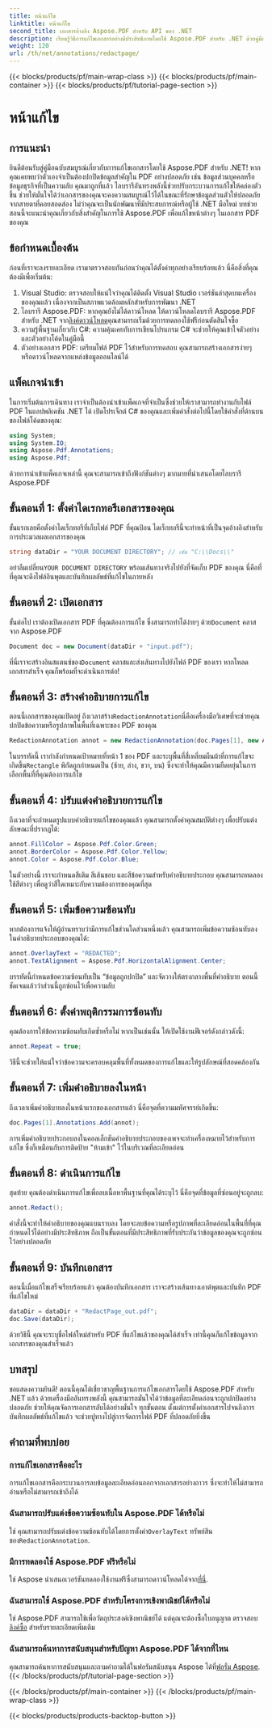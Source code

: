 ```yaml
---
title: หน้าแก้ไข
linktitle: หน้าแก้ไข
second_title: เอกสารอ้างอิง Aspose.PDF สำหรับ API ของ .NET
description: เรียนรู้วิธีการแก้ไขเอกสารอย่างมีประสิทธิภาพโดยใช้ Aspose.PDF สำหรับ .NET ด้วยคู่มือทีละขั้นตอนที่ครอบคลุมนี้
weight: 120
url: /th/net/annotations/redactpage/
---
```


{{< blocks/products/pf/main-wrap-class >}}
{{< blocks/products/pf/main-container >}}
{{< blocks/products/pf/tutorial-page-section >}}

# หน้าแก้ไข

## การแนะนำ

ยินดีต้อนรับสู่คู่มือฉบับสมบูรณ์เกี่ยวกับการแก้ไขเอกสารโดยใช้ Aspose.PDF สำหรับ .NET! หากคุณเคยพบว่าตัวเองจำเป็นต้องปกปิดข้อมูลสำคัญใน PDF อย่างปลอดภัย เช่น ข้อมูลส่วนบุคคลหรือข้อมูลธุรกิจที่เป็นความลับ คุณมาถูกที่แล้ว ไลบรารีอันทรงพลังนี้ช่วยปรับกระบวนการแก้ไขให้คล่องตัวขึ้น ช่วยให้มั่นใจได้ว่าเอกสารของคุณจะคงความสมบูรณ์ไว้ได้ในขณะที่รักษาข้อมูลส่วนตัวให้ปลอดภัยจากสายตาที่คอยสอดส่อง ไม่ว่าคุณจะเป็นนักพัฒนาที่มีประสบการณ์หรือผู้ใช้ .NET มือใหม่ บทช่วยสอนนี้จะแนะนำคุณเกี่ยวกับสิ่งสำคัญในการใช้ Aspose.PDF เพื่อแก้ไขหน้าต่างๆ ในเอกสาร PDF ของคุณ

## ข้อกำหนดเบื้องต้น

ก่อนที่เราจะลงรายละเอียด เรามาตรวจสอบกันก่อนว่าคุณได้ตั้งค่าทุกอย่างเรียบร้อยแล้ว นี่คือสิ่งที่คุณต้องมีเพื่อเริ่มต้น:

1. Visual Studio: ตรวจสอบให้แน่ใจว่าคุณได้ติดตั้ง Visual Studio เวอร์ชันล่าสุดบนเครื่องของคุณแล้ว เนื่องจากเป็นสภาพแวดล้อมหลักสำหรับการพัฒนา .NET
2.  ไลบรารี Aspose.PDF: หากคุณยังไม่ได้ดาวน์โหลด ให้ดาวน์โหลดไลบรารี Aspose.PDF สำหรับ .NET จาก[ลิงค์ดาวน์โหลด](https://releases.aspose.com/pdf/net/)คุณสามารถเริ่มด้วยการทดลองใช้ฟรีก่อนตัดสินใจซื้อ
3. ความรู้พื้นฐานเกี่ยวกับ C#: ความคุ้นเคยกับการเขียนโปรแกรม C# จะช่วยให้คุณเข้าใจตัวอย่างและตัวอย่างโค้ดในคู่มือนี้
4. ตัวอย่างเอกสาร PDF: เตรียมไฟล์ PDF ไว้สำหรับการทดสอบ คุณสามารถสร้างเอกสารง่ายๆ หรือดาวน์โหลดจากแหล่งข้อมูลออนไลน์ได้

## แพ็คเกจนำเข้า

ในการเริ่มต้นการเดินทาง เราจำเป็นต้องนำเข้าแพ็คเกจที่จำเป็นซึ่งช่วยให้เราสามารถทำงานกับไฟล์ PDF ในแอปพลิเคชัน .NET ได้ เปิดโปรเจ็กต์ C# ของคุณและเพิ่มคำสั่งต่อไปนี้โดยใช้คำสั่งที่ด้านบนของไฟล์โค้ดของคุณ:

```csharp
using System;
using System.IO;
using Aspose.Pdf.Annotations;
using Aspose.Pdf;
```

ด้วยการนำเข้าแพ็คเกจเหล่านี้ คุณจะสามารถเข้าถึงฟังก์ชันต่างๆ มากมายที่นำเสนอโดยไลบรารี Aspose.PDF 

## ขั้นตอนที่ 1: ตั้งค่าไดเรกทอรีเอกสารของคุณ

ขั้นแรกเลยคือตั้งค่าไดเร็กทอรีที่เก็บไฟล์ PDF ที่คุณป้อน ไดเร็กทอรีนี้จะทำหน้าที่เป็นจุดอ้างอิงสำหรับการประมวลผลเอกสารของคุณ

```csharp
string dataDir = "YOUR DOCUMENT DIRECTORY"; // เช่น "C:\\Docs\\"
```

 อย่าลืมเปลี่ยน`YOUR DOCUMENT DIRECTORY` พร้อมเส้นทางจริงไปยังที่จัดเก็บ PDF ของคุณ นี่คือที่ที่คุณจะดึงไฟล์อินพุตและบันทึกผลลัพธ์ที่แก้ไขในภายหลัง

## ขั้นตอนที่ 2: เปิดเอกสาร

 ขั้นต่อไป เราต้องเปิดเอกสาร PDF ที่คุณต้องการแก้ไข ซึ่งสามารถทำได้ง่ายๆ ด้วย`Document` คลาสจาก Aspose.PDF

```csharp
Document doc = new Document(dataDir + "input.pdf");
```

 ที่นี่เราจะสร้างอินสแตนซ์ของ`Document` คลาสและส่งเส้นทางไปยังไฟล์ PDF ของเรา หากโหลดเอกสารสำเร็จ คุณก็พร้อมที่จะดำเนินการต่อ!

## ขั้นตอนที่ 3: สร้างคำอธิบายการแก้ไข

 ตอนนี้เอกสารของคุณเปิดอยู่ ถึงเวลาสร้าง`RedactionAnnotation`นี่คือเครื่องมือวิเศษที่จะช่วยคุณปกปิดข้อความหรือรูปภาพในพื้นที่เฉพาะของ PDF ของคุณ

```csharp
RedactionAnnotation annot = new RedactionAnnotation(doc.Pages[1], new Aspose.Pdf.Rectangle(200, 500, 300, 600));
```

 ในบรรทัดนี้ เรากำลังกำหนดเป้าหมายที่หน้า 1 ของ PDF และระบุพื้นที่สี่เหลี่ยมผืนผ้าที่การแก้ไขจะเกิดขึ้น`Rectangle` พิกัดถูกกำหนดเป็น (ซ้าย, ล่าง, ขวา, บน) ซึ่งจะทำให้คุณมีความยืดหยุ่นในการเลือกพื้นที่ที่คุณต้องการแก้ไข

## ขั้นตอนที่ 4: ปรับแต่งคำอธิบายการแก้ไข

ถึงเวลาที่จะกำหนดรูปแบบคำอธิบายแก้ไขของคุณแล้ว คุณสามารถตั้งค่าคุณสมบัติต่างๆ เพื่อปรับแต่งลักษณะที่ปรากฏได้:

```csharp
annot.FillColor = Aspose.Pdf.Color.Green;
annot.BorderColor = Aspose.Pdf.Color.Yellow;
annot.Color = Aspose.Pdf.Color.Blue;
```

ในตัวอย่างนี้ เราจะกำหนดสีเติม สีเส้นขอบ และสีข้อความสำหรับคำอธิบายประกอบ คุณสามารถทดลองใช้สีต่างๆ เพื่อดูว่าสีใดเหมาะกับความต้องการของคุณที่สุด

## ขั้นตอนที่ 5: เพิ่มข้อความซ้อนทับ

หากต้องการแจ้งให้ผู้อ่านทราบว่ามีการแก้ไขส่วนใดส่วนหนึ่งแล้ว คุณสามารถเพิ่มข้อความซ้อนทับลงในคำอธิบายประกอบของคุณได้:

```csharp
annot.OverlayText = "REDACTED";
annot.TextAlignment = Aspose.Pdf.HorizontalAlignment.Center;
```

บรรทัดนี้กำหนดข้อความซ้อนทับเป็น “ข้อมูลถูกปกปิด” และจัดวางให้ตรงกลางพื้นที่คำอธิบาย ตอนนี้ชัดเจนแล้วว่าส่วนนี้ถูกซ่อนไว้เพื่อความลับ

## ขั้นตอนที่ 6: ตั้งค่าพฤติกรรมการซ้อนทับ

คุณต้องการให้ข้อความซ้อนทับเกิดซ้ำหรือไม่ หากเป็นเช่นนั้น ให้เปิดใช้งานฟีเจอร์ดังกล่าวดังนี้:

```csharp
annot.Repeat = true;
```

วิธีนี้จะช่วยให้แน่ใจว่าข้อความจะครอบคลุมพื้นที่ทั้งหมดของการแก้ไขและให้รูปลักษณ์ที่สอดคล้องกัน

## ขั้นตอนที่ 7: เพิ่มคำอธิบายลงในหน้า

ถึงเวลาเพิ่มคำอธิบายลงในหน้าแรกของเอกสารแล้ว นี่คือจุดที่ความมหัศจรรย์เกิดขึ้น:

```csharp
doc.Pages[1].Annotations.Add(annot);
```

การเพิ่มคำอธิบายประกอบลงในคอลเล็กชันคำอธิบายประกอบของเพจจะทำเครื่องหมายไว้สำหรับการแก้ไข ซึ่งก็เหมือนกับการติดป้าย "ห้ามเข้า" ไว้ในบริเวณที่ละเอียดอ่อน

## ขั้นตอนที่ 8: ดำเนินการแก้ไข

สุดท้าย คุณต้องดำเนินการแก้ไขเพื่อลบเนื้อหาพื้นฐานที่คุณได้ระบุไว้ นี่คือจุดที่ข้อมูลที่ซ่อนอยู่จะถูกลบ:

```csharp
annot.Redact();
```

คำสั่งนี้จะทำให้คำอธิบายของคุณแบนราบลง โดยจะลบข้อความหรือรูปภาพที่ละเอียดอ่อนในพื้นที่ที่คุณกำหนดไว้ได้อย่างมีประสิทธิภาพ ถือเป็นขั้นตอนที่มีประสิทธิภาพที่รับประกันว่าข้อมูลของคุณจะถูกซ่อนไว้อย่างปลอดภัย

## ขั้นตอนที่ 9: บันทึกเอกสาร

ตอนนี้เมื่อแก้ไขเสร็จเรียบร้อยแล้ว คุณต้องบันทึกเอกสาร เราจะสร้างเส้นทางเอาต์พุตและบันทึก PDF ที่แก้ไขใหม่

```csharp
dataDir = dataDir + "RedactPage_out.pdf";
doc.Save(dataDir);
```

ด้วยวิธีนี้ คุณจะระบุชื่อไฟล์ใหม่สำหรับ PDF ที่แก้ไขแล้วของคุณได้สำเร็จ เท่านี้คุณก็แก้ไขข้อมูลจากเอกสารของคุณสำเร็จแล้ว

## บทสรุป

ขอแสดงความยินดี! ตอนนี้คุณได้เชี่ยวชาญพื้นฐานการแก้ไขเอกสารโดยใช้ Aspose.PDF สำหรับ .NET แล้ว ด้วยเครื่องมืออันทรงพลังนี้ คุณสามารถมั่นใจได้ว่าข้อมูลที่ละเอียดอ่อนจะถูกปกปิดอย่างปลอดภัย ช่วยให้คุณจัดการเอกสารลับได้อย่างมั่นใจ ทุกขั้นตอน ตั้งแต่การตั้งค่าเอกสารไปจนถึงการบันทึกผลลัพธ์ที่แก้ไขแล้ว จะช่วยปูทางไปสู่การจัดการไฟล์ PDF ที่ปลอดภัยยิ่งขึ้น

## คำถามที่พบบ่อย

### การแก้ไขเอกสารคืออะไร
การแก้ไขเอกสารคือกระบวนการลบข้อมูลละเอียดอ่อนออกจากเอกสารอย่างถาวร ซึ่งจะทำให้ไม่สามารถอ่านหรือไม่สามารถเข้าถึงได้

### ฉันสามารถปรับแต่งข้อความซ้อนทับใน Aspose.PDF ได้หรือไม่
 ใช่ คุณสามารถปรับแต่งข้อความซ้อนทับได้โดยการตั้งค่า`OverlayText` ทรัพย์สินของ`RedactionAnnotation`.

### มีการทดลองใช้ Aspose.PDF ฟรีหรือไม่
 ใช่ Aspose นำเสนอเวอร์ชันทดลองใช้งานฟรีซึ่งสามารถดาวน์โหลดได้จาก[ที่นี่](https://releases.aspose.com/).

### ฉันสามารถใช้ Aspose.PDF สำหรับโครงการเชิงพาณิชย์ได้หรือไม่
 ใช่ Aspose.PDF สามารถใช้เพื่อวัตถุประสงค์เชิงพาณิชย์ได้ แต่คุณจะต้องซื้อใบอนุญาต ตรวจสอบ[ลิงค์ซื้อ](https://purchase.aspose.com/buy) สำหรับรายละเอียดเพิ่มเติม

### ฉันสามารถค้นหาการสนับสนุนสำหรับปัญหา Aspose.PDF ได้จากที่ไหน
 คุณสามารถค้นหาการสนับสนุนและถามคำถามได้ในฟอรัมสนับสนุน Aspose ได้ที่[ฟอรั่ม Aspose](https://forum.aspose.com/c/pdf/10).
{{< /blocks/products/pf/tutorial-page-section >}}

{{< /blocks/products/pf/main-container >}}
{{< /blocks/products/pf/main-wrap-class >}}

{{< blocks/products/products-backtop-button >}}
